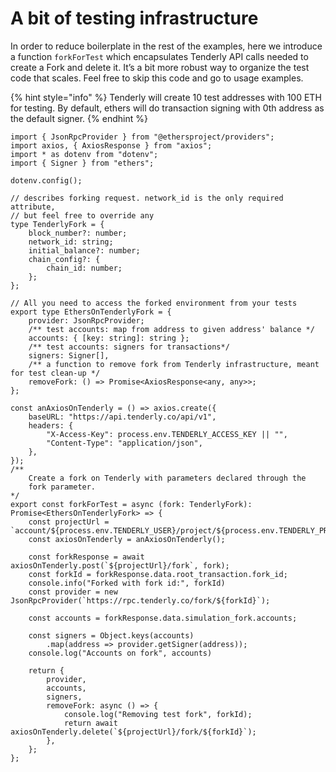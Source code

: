 # A bit of testing infrastructure

In order to reduce boilerplate in the rest of the examples, here we introduce a function `forkForTest` which encapsulates Tenderly API calls needed to create a Fork and delete it. It’s a bit more robust way to organize the test code that scales. Feel free to skip this code and go to usage examples.

{% hint style="info" %}
Tenderly will create 10 test addresses with 100 ETH for testing. By default, ethers will do transaction signing with 0th address as the default signer.
{% endhint %}

```tsx
import { JsonRpcProvider } from "@ethersproject/providers";
import axios, { AxiosResponse } from "axios";
import * as dotenv from "dotenv";
import { Signer } from "ethers";

dotenv.config();

// describes forking request. network_id is the only required attribute, 
// but feel free to override any
type TenderlyFork = {
    block_number?: number;
    network_id: string;
    initial_balance?: number;
    chain_config?: {
        chain_id: number;
    };
};

// All you need to access the forked environment from your tests
export type EthersOnTenderlyFork = {
    provider: JsonRpcProvider;
    /** test accounts: map from address to given address' balance */
    accounts: { [key: string]: string };
    /** test accounts: signers for transactions*/
    signers: Signer[],
    /** a function to remove fork from Tenderly infrastructure, meant for test clean-up */
    removeFork: () => Promise<AxiosResponse<any, any>>;
};

const anAxiosOnTenderly = () => axios.create({
    baseURL: "https://api.tenderly.co/api/v1",
    headers: {
        "X-Access-Key": process.env.TENDERLY_ACCESS_KEY || "",
        "Content-Type": "application/json",
    },
});
/**
    Create a fork on Tenderly with parameters declared through the 
    fork parameter.
*/
export const forkForTest = async (fork: TenderlyFork): Promise<EthersOnTenderlyFork> => {
    const projectUrl = `account/${process.env.TENDERLY_USER}/project/${process.env.TENDERLY_PROJECT}`;
    const axiosOnTenderly = anAxiosOnTenderly();

    const forkResponse = await axiosOnTenderly.post(`${projectUrl}/fork`, fork);
    const forkId = forkResponse.data.root_transaction.fork_id;
    console.info("Forked with fork id:", forkId)
    const provider = new JsonRpcProvider(`https://rpc.tenderly.co/fork/${forkId}`);

    const accounts = forkResponse.data.simulation_fork.accounts;

    const signers = Object.keys(accounts)
        .map(address => provider.getSigner(address));
    console.log("Accounts on fork", accounts)

    return {
        provider,
        accounts,
        signers,
        removeFork: async () => {
            console.log("Removing test fork", forkId);
            return await axiosOnTenderly.delete(`${projectUrl}/fork/${forkId}`);
        },
    };
};
```
